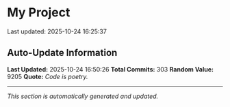 # My Project


Last updated: 2025-10-24 16:25:37






















































































































































































































































































































































































































































































































































































































































































































## Auto-Update Information

**Last Updated:** 2025-10-24 16:50:26
**Total Commits:** 303
**Random Value:** 9205
**Quote:** _Code is poetry._

---
_This section is automatically generated and updated._